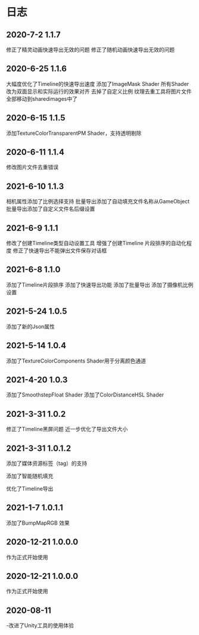 # 日志
## 2020-7-2 1.1.7
修正了精灵动画快速导出无效的问题
修正了随机动画快速导出无效的问题


## 2020-6-25 1.1.6
大幅度优化了Timeline的快速导出速度
添加了ImageMask Shader
所有Shader改为双面显示和实际运行的效果对齐
去掉了自定义比例
纹理去重工具将图片文件全部移动到sharedimages中了

## 2020-6-15 1.1.5
添加TextureColorTransparentPM Shader，支持透明剔除

## 2020-6-11 1.1.4
修改图片文件去重错误


## 2021-6-10 1.1.3
相机属性添加了比例选择支持
批量导出添加了自动填充文件名称从GameObject
批量导出添加了自定义文件名后缀设置

## 2021-6-9 1.1.1
修改了创建Timeline类型自动设置工具
增强了创建Timeline 片段排序的自动化程度
修正了快速导出不能弹出文件保存对话框

## 2021-6-8 1.1.0
添加了Timeline片段排序
添加了快速导出功能
添加了批量导出
添加了摄像机比例设置



## 2021-5-24 1.0.5
添加了新的Json属性

## 2021-5-14 1.0.4
添加了TextureColorComponents Shader用于分离颜色通道


## 2021-4-20 1.0.3
添加了SmoothstepFloat Shader
添加了ColorDistanceHSL Shader


## 2021-3-31 1.0.2
修正了Timeline黑屏问题
近一步优化了导出文件大小

## 2021-3-31 1.0.1.2
添加了媒体资源标签（tag）的支持

添加了智能随机填充

优化了Timeline导出


## 2021-1-7 1.0.1.1
添加了BumpMapRGB 效果

## 2020-12-21 1.0.0.0
作为正式开始使用

## 2020-12-21 1.0.0.0
作为正式开始使用

## 2020-08-11
-改进了Unity工具的使用体验

